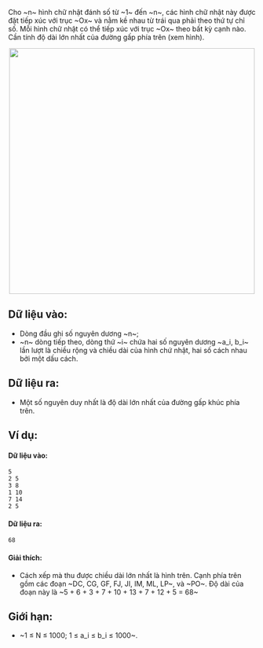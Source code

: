 Cho ~n~ hình chữ nhật đánh số từ ~1~ đến ~n~, các hình chữ nhật này được đặt tiếp xúc với trục ~Ox~ và nằm kề nhau từ trái qua phải theo thứ tự chỉ số. Mỗi hình chữ nhật có thể tiếp xúc với trục ~Ox~ theo bất kỳ cạnh nào. Cần tính độ dài lớn nhất của đường gấp phía trên (xem hình).
 <center><img src="/images/problems/431/DPRECLINE.jpg" width=500px></center>

## Dữ liệu vào:
- Dòng đầu ghi số nguyên dương ~n~;
- ~n~ dòng tiếp theo, dòng thứ ~i~ chứa hai số nguyên dương ~a_i, b_i~ lần lượt là chiều rộng và chiều dài của hình chứ nhật, hai số cách nhau bởi một dấu cách.

## Dữ liệu ra:
- Một số nguyên duy nhất là độ dài lớn nhất của đường gấp khúc phía trên.

## Ví dụ:
#### Dữ liệu vào:
```
5
2 5
3 8
1 10
7 14
2 5
```

#### Dữ liệu ra:
```
68
```

#### Giải thích:
- Cách xếp mà thu được chiều dài lớn nhất là hình trên. Cạnh phía trên gồm các đoạn  ~DC, CG, GF, FJ,  JI,  IM, ML, LP~,  và ~PO~. Độ dài của đoạn này là ~5 + 6 + 3 + 7 + 10 + 13 + 7 + 12 + 5 = 68~

## Giới hạn:
- ~1 ≤ N ≤ 1000; 1 ≤ a_i ≤ b_i ≤ 1000~.